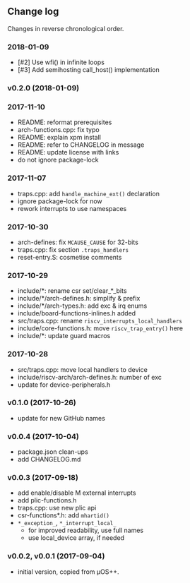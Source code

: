 ## Change log

Changes in reverse chronological order.

### 2018-01-09

* [#2] Use wfi() in infinite loops
* [#3] Add semihosting call_host() implementation

### v0.2.0 (2018-01-09)

### 2017-11-10

* README: reformat prerequisites
* arch-functions.cpp: fix typo
* README: explain xpm install
* README: refer to CHANGELOG in message
* README: update license with links
* do not ignore package-lock

### 2017-11-07 

* traps.cpp: add `handle_machine_ext()` declaration
* ignore package-lock for now
* rework interrupts to use namespaces

### 2017-10-30 
* arch-defines: fix `MCAUSE_CAUSE` for 32-bits
* traps.cpp: fix section `.traps_handlers`
* reset-entry.S: cosmetise comments

### 2017-10-29 
* include/\*: rename csr set/clear_\*_bits
* include/\*/arch-defines.h: simplify & prefix
* include/\*/arch-types.h: add exc & irq enums
* include/board-functions-inlines.h added
* src/traps.cpp: rename `riscv_interrupts_local_handlers`
* include/core-functions.h: move `riscv_trap_entry()` here
* include/\*: update guard macros

### 2017-10-28

* src/traps.cpp: move local handlers to device
* include/riscv-arch/arch-defines.h: number of exc
* update for device-peripherals.h

### v0.1.0 (2017-10-26)

* update for new GitHub names

### v0.0.4 (2017-10-04)

* package.json clean-ups
* add CHANGELOG.md

### v0.0.3 (2017-09-18)

* add enable/disable M external interrupts
* add plic-functions.h
* traps.cpp: use new plic api
* csr-functions*.h: add `mhartid()`
* `*_exception_`, `*_interrupt_local_`
    * for improved readability, use full names
    * use local_device array, if needed

### v0.0.2, v0.0.1 (2017-09-04)

* initial version, copied from µOS++.



